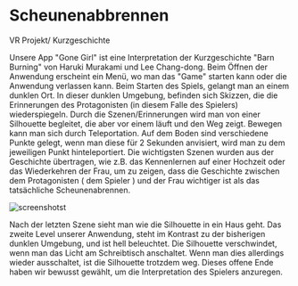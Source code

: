 # Scheunenabbrennen
VR Projekt/ Kurzgeschichte

Unsere App "Gone Girl" ist eine Interpretation der Kurzgeschichte "Barn Burning" von Haruki Murakami und Lee Chang-dong.
Beim Öffnen der Anwendung erscheint ein Menü, wo man das "Game" starten kann oder die Anwendung verlassen kann.
Beim Starten des Spiels, gelangt man an einem dunklen Ort. In dieser dunklen Umgebung, befinden sich Skizzen, die die Erinnerungen des Protagonisten (in diesem Falle des Spielers) wiederspiegeln. 
Durch die Szenen/Erinnerungen wird man von einer Silhouette begleitet, die aber vor einem läuft und den Weg zeigt.
Bewegen kann man sich durch Teleportation. Auf dem Boden sind verschiedene Punkte gelegt, wenn man diese für 2 Sekunden anvisiert, wird man zu dem jeweiligen Punkt hinteleportiert.
Die wichtigsten Szenen wurden aus der Geschichte übertragen, wie z.B. das Kennenlernen auf einer Hochzeit oder das Wiederkehren der Frau, um zu zeigen, dass die Geschichte zwischen dem Protagonisten ( dem Spieler ) und der Frau wichtiger ist als das tatsächliche Scheunenabrennen.

![screenshotst](https://user-images.githubusercontent.com/54251240/73197012-e8e85f80-4130-11ea-9410-9eadbfec5c52.PNG)

Nach der letzten Szene sieht man wie die Silhouette in ein Haus geht.
Das zweite Level unserer Anwendung, steht im Kontrast zu der bisherigen dunklen Umgebung, und ist hell beleuchtet.
Die Silhouette verschwindet, wenn man das Licht am Schreibtisch anschaltet. Wenn man dies allerdings wieder ausschaltet, ist die Silhouette trotzdem weg. 
Dieses offene Ende haben wir bewusst gewählt, um die Interpretation des Spielers anzuregen.
